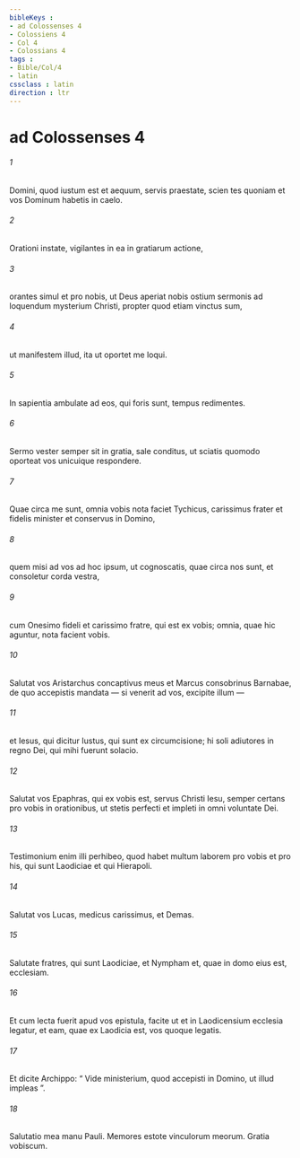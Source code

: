 ```yaml
---
bibleKeys : 
- ad Colossenses 4
- Colossiens 4
- Col 4
- Colossians 4
tags : 
- Bible/Col/4
- latin
cssclass : latin
direction : ltr
---
```


# ad Colossenses 4

###### 1
Domini, quod iustum est et aequum, servis praestate, scien tes quoniam et vos Dominum habetis in caelo.
###### 2
Orationi instate, vigilantes in ea in gratiarum actione, 
###### 3
orantes simul et pro nobis, ut Deus aperiat nobis ostium sermonis ad loquendum mysterium Christi, propter quod etiam vinctus sum, 
###### 4
ut manifestem illud, ita ut oportet me loqui. 
###### 5
In sapientia ambulate ad eos, qui foris sunt, tempus redimentes. 
###### 6
Sermo vester semper sit in gratia, sale conditus, ut sciatis quomodo oporteat vos unicuique respondere.
###### 7
Quae circa me sunt, omnia vobis nota faciet Tychicus, carissimus frater et fidelis minister et conservus in Domino, 
###### 8
quem misi ad vos ad hoc ipsum, ut cognoscatis, quae circa nos sunt, et consoletur corda vestra, 
###### 9
cum Onesimo fideli et carissimo fratre, qui est ex vobis; omnia, quae hic aguntur, nota facient vobis.
###### 10
Salutat vos Aristarchus concaptivus meus et Marcus consobrinus Barnabae, de quo accepistis mandata — si venerit ad vos, excipite illum — 
###### 11
et Iesus, qui dicitur Iustus, qui sunt ex circumcisione; hi soli adiutores in regno Dei, qui mihi fuerunt solacio. 
###### 12
Salutat vos Epaphras, qui ex vobis est, servus Christi Iesu, semper certans pro vobis in orationibus, ut stetis perfecti et impleti in omni voluntate Dei. 
###### 13
Testimonium enim illi perhibeo, quod habet multum laborem pro vobis et pro his, qui sunt Laodiciae et qui Hierapoli. 
###### 14
Salutat vos Lucas, medicus carissimus, et Demas. 
###### 15
Salutate fratres, qui sunt Laodiciae, et Nympham et, quae in domo eius est, ecclesiam. 
###### 16
Et cum lecta fuerit apud vos epistula, facite ut et in Laodicensium ecclesia legatur, et eam, quae ex Laodicia est, vos quoque legatis. 
###### 17
Et dicite Archippo: “ Vide ministerium, quod accepisti in Domino, ut illud impleas ”.
###### 18
Salutatio mea manu Pauli. Memores estote vinculorum meorum. Gratia vobiscum.
